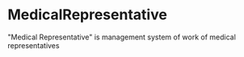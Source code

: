 # MedicalRepresentative
"Medical Representative" is management system of work of medical representatives
